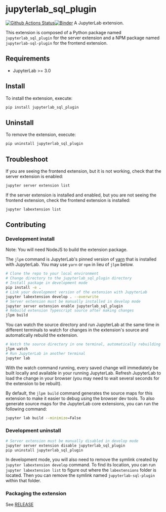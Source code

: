 # jupyterlab_sql_plugin

[![Github Actions Status](https://github.com/reoono/jupyterlab-sql-plugin/actions/workflows/build.yml/badge.svg)](https://github.com/reoono/jupyterlab-sql-plugin/actions/workflows/build.yml)[![Binder](https://mybinder.org/badge_logo.svg)](https://mybinder.org/v2/gh/reoono/jupyterlab-sql-plugin/main?urlpath=lab)
A JupyterLab extension.

This extension is composed of a Python package named `jupyterlab_sql_plugin`
for the server extension and a NPM package named `jupyterlab-sql-plugin`
for the frontend extension.

## Requirements

- JupyterLab >= 3.0

## Install

To install the extension, execute:

```bash
pip install jupyterlab_sql_plugin
```

## Uninstall

To remove the extension, execute:

```bash
pip uninstall jupyterlab_sql_plugin
```

## Troubleshoot

If you are seeing the frontend extension, but it is not working, check
that the server extension is enabled:

```bash
jupyter server extension list
```

If the server extension is installed and enabled, but you are not seeing
the frontend extension, check the frontend extension is installed:

```bash
jupyter labextension list
```

## Contributing

### Development install

Note: You will need NodeJS to build the extension package.

The `jlpm` command is JupyterLab's pinned version of
[yarn](https://yarnpkg.com/) that is installed with JupyterLab. You may use
`yarn` or `npm` in lieu of `jlpm` below.

```bash
# Clone the repo to your local environment
# Change directory to the jupyterlab_sql_plugin directory
# Install package in development mode
pip install -e .
# Link your development version of the extension with JupyterLab
jupyter labextension develop . --overwrite
# Server extension must be manually installed in develop mode
jupyter server extension enable jupyterlab_sql_plugin
# Rebuild extension Typescript source after making changes
jlpm build
```

You can watch the source directory and run JupyterLab at the same time in different terminals to watch for changes in the extension's source and automatically rebuild the extension.

```bash
# Watch the source directory in one terminal, automatically rebuilding when needed
jlpm watch
# Run JupyterLab in another terminal
jupyter lab
```

With the watch command running, every saved change will immediately be built locally and available in your running JupyterLab. Refresh JupyterLab to load the change in your browser (you may need to wait several seconds for the extension to be rebuilt).

By default, the `jlpm build` command generates the source maps for this extension to make it easier to debug using the browser dev tools. To also generate source maps for the JupyterLab core extensions, you can run the following command:

```bash
jupyter lab build --minimize=False
```

### Development uninstall

```bash
# Server extension must be manually disabled in develop mode
jupyter server extension disable jupyterlab_sql_plugin
pip uninstall jupyterlab_sql_plugin
```

In development mode, you will also need to remove the symlink created by `jupyter labextension develop`
command. To find its location, you can run `jupyter labextension list` to figure out where the `labextensions`
folder is located. Then you can remove the symlink named `jupyterlab-sql-plugin` within that folder.

### Packaging the extension

See [RELEASE](RELEASE.md)

